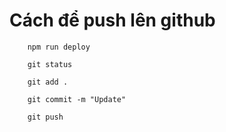 # Cách để push lên github

```
    npm run deploy

    git status

    git add .

    git commit -m "Update"

    git push
```
